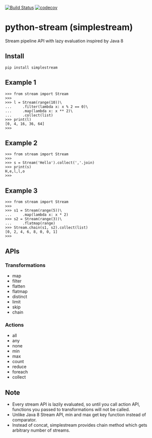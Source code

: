 [![Build Status](https://travis-ci.org/fm100/python-stream.svg?branch=master)](https://travis-ci.org/fm100/python-stream)
[![codecov](https://codecov.io/gh/fm100/python-stream/branch/master/graph/badge.svg)](https://codecov.io/gh/fm100/python-stream)

# python-stream (simplestream)
Stream pipeline API with lazy evaluation inspired by Java 8

## Install
```
pip install simplestream
```

## Example 1
```
>>> from stream import Stream
>>>
>>> l = Stream(range(10))\
...     .filter(lambda x: x % 2 == 0)\
...     .map(lambda x: x ** 2)\
...     .collect(list)
>>> print(l)
[0, 4, 16, 36, 64]
>>>
```

## Example 2
```
>>> from stream import Stream
>>>
>>> s = Stream('Hello').collect(','.join)
>>> print(s)
H,e,l,l,o
>>>
```

## Example 3
```
>>> from stream import Stream
>>>
>>> s1 = Stream(range(5))\
...     .map(lambda x: x * 2)
>>> s2 = Stream(range(3))\
...     .flatmap(range)
>>> Stream.chain(s1, s2).collect(list)
[0, 2, 4, 6, 8, 0, 0, 1]
>>>
```

## APIs
### Transformations
* map
* filter
* flatten
* flatmap
* distinct
* limit
* skip
* chain

### Actions
* all
* any
* none
* min
* max
* count
* reduce
* foreach
* collect

## Note
* Every stream API is lazily evaluated, so until you call action API, functions you passed to transformations will not be called.
* Unlike Java 8 Stream API, min and max get key function instead of comparator.
* Instead of concat, simplestream provides chain method which gets arbitrary number of streams.

